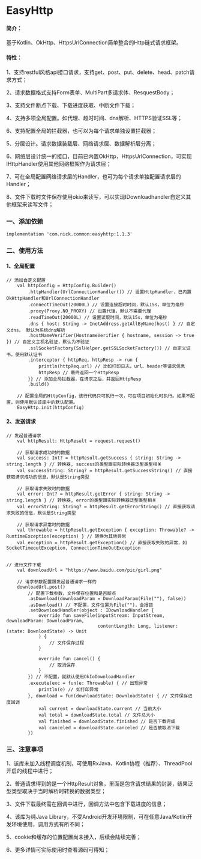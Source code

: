 # EasyHttp
#### 简介：
基于Kotlin、OkHttp、HttpsUrlConnection简单整合的Http链式请求框架。
#### 特性：
1、支持restful风格api接口请求，支持get、post、put、delete、head、patch请求方式；

2、请求数据格式支持Form表单、MultiPart多请求体、ResquestBody；

3、支持文件断点下载、下载进度获取、中断文件下载；

4、支持多项全局配置。如代理、超时时间、dns解析、HTTPS验证SSL等；

6、支持配置全局的拦截器，也可以为每个请求单独设置拦截器；

5、分层设计。请求数据装载层、网络请求层、数据解析层分离；

6、网络层设计统一的接口，目前已内置OkHttp，HttpsUrlConnection，可实现IHttpHandler使用其他网络框架作为请求层；

7、可在全局配置网络请求层的Handler，也可为每个请求单独配置请求层的Handler；

8、文件下载时文件保存使用okio来读写，可以实现IDownloadhandler自定义其他框架来读写文件；

### 一、添加依赖 
```3
implementation 'com.nick.common:easyhttp:1.1.3'
```
### 二、使用方法
#### 1、全局配置
```
// 添加自定义配置
	val httpConfig = HttpConfig.Builder()
		.httpHandler(UrlConnectionHandler()) // 设置HttpHandler，已内置OkHttpHandler和UrlConnectionHandler
		.connectTimeOut(20000L) // 设置连接超时时间，默认15s，单位为毫秒
		.proxy(Proxy.NO_PROXY) // 设置代理，默认不需要代理
		.readTimeOut(20000L) // 设置读取时间，默认15s，单位为毫秒
		.dns { host: String -> InetAddress.getAllByName(host) } // 自定义dns， 默认为系统dns解析
		.hostNameVerifier(HostnameVerifier { hostname, session -> true }) // 自定义主机名验证，默认为不验证
		.sslSocketFactory(SslHelper.getSSLSocketFactory()) // 自定义证书，使用默认证书
		.interceptor { httpReq, httpResp -> run {
			println(httpReq.url) // 比如打印日志，url、header等请求信息
			httpResp // 最终返回一个HttpResp
		}} // 添加全局拦截器，在请求之后，并返回HttpResp
		.build()
	
	// 配置全局的HttpConfig，该行代码只可执行一次，可在项目初始化时执行。如果不配置，则使用默认该库中的默认配置。
	EasyHttp.init(httpConfig)
```
#### 2、发送请求
```
// 发起普通请求
	val httpResult: HttpResult = request.request()

	// 获取请求成功时的数据
	val success: Int? = httpResult.getSuccess { string: String -> string.length } // 转换器, success的类型跟实际转换器泛型类型相关
	val successString: String? = httpResult.getSuccessString() // 直接获取请求成功的信息，默认是String类型

	// 获取请求失败时的数据
	val error: Int? = httpResult.getError { string: String -> string.length } // 转换器, error的类型跟实际转换器泛型类型相关
	val errorString: String? = httpResult.getErrorString() // 直接获取请求失败的信息，默认是String类型

	// 获取请求异常时的数据
	val throwable = httpResult.getException { exception: Throwable? -> RuntimeException(exception) } // 转换为其他异常
	val exception = httpResult.getException() // 直接获取失败的异常，如SocketTimeoutException, ConnectionTimeOutException

	
// 进行文件下载
	val downloadUrl = "https://www.baidu.com/pic/girl.png"

	// 请求参数配置跟发起普通请求一样的
	downloadUrl.post()
		// 配置下载参数，文件保存位置和是否断点
		.asDownload(downloadParam = DownloadParam(File(""), false))
		.asDownload() // 不配置，文件位置为File("")，会报错
		.setDownloadHandler(object : IDownloadHandler {
			override fun saveFile(inputStream: InputStream, downloadParam: DownloadParam,
			                      contentLength: Long, listener: (state: DownloadState) -> Unit
			) {
				// 文件保存过程
			}

			override fun cancel() {
				// 取消保存
			}
		}) // 不配置，就默认使用OkIoDownloadHandler
		.execute(exc = fun(e: Throwable) { // 出现异常
			println(e) // 如打印异常
		}, download = fun(downloadState: DownloadState) { // 文件保存进度回调
			val current = downloadState.current // 当前大小
			val total = downloadState.total // 文件总大小
			val finished = downloadState.finished // 是否下载完成
			val canceled = downloadState.canceled // 是否被取消下载
		})			
```
### 三、注意事项
1、该库未加入线程调度机制，可使用RxJava、Kotlin协程（推荐）、ThreadPool开启的线程中进行；

2、普通请求得到的是一个HttpResult对象，里面是包含请求结果的封装，结果泛型类型取决于当时解析时转换的数据类型；

3、文件下载最终需在回调中进行，回调方法中包含下载进度的信息；

4、该库为纯Java Library，不受Android开发环境限制，可在任意Java/Kotlin开发环境使用，调用方式有所不同；

5、cookie和缓存的位置配置尚未接入，后续会陆续完善；

6、更多详情可实际使用时查看源码可得知；
